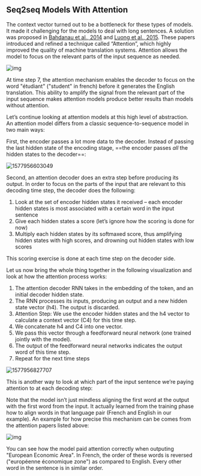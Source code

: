 ## Seq2seq Models With Attention

The context vector turned out to be a bottleneck for these types of models. It made it challenging for the models to deal with long sentences. A solution was proposed in [Bahdanau et al., 2014](https://arxiv.org/abs/1409.0473) and [Luong et al., 2015](https://arxiv.org/abs/1508.04025). These papers introduced and refined a technique called “Attention”, which highly improved the quality of machine translation systems. Attention allows the model to focus on the relevant parts of the input sequence as needed.

![img](https://jalammar.github.io/images/attention.png)

At time step 7, the attention mechanism enables the decoder to focus on the word "étudiant" ("student" in french) before it generates the English translation. This ability to amplify the signal from the relevant part of the input sequence makes attention models produce better results than models without attention.  

Let’s continue looking at attention models at this high level of abstraction. An attention model differs from a classic sequence-to-sequence model in two main ways:

First, the encoder passes a lot more data to the decoder. Instead of passing the last hidden state of the encoding stage, ==the encoder passes *all* the hidden states to the decoder==:

![1577956603049](D:\Notes\raw_images\1577956603049.png)

Second, an attention decoder does an extra step before producing its output. In order to focus on the parts of the input that are relevant to this decoding time step, the decoder does the following:

1. Look at the set of encoder hidden states it received – each encoder hidden states is most associated with a certain word in the input sentence
2. Give each hidden states a score (let’s ignore how the scoring is done for now)
3. Multiply each hidden states by its softmaxed score, thus amplifying hidden states with high scores, and drowning out hidden states with low scores  

This scoring exercise is done at each time step on the decoder side.

Let us now bring the whole thing together in the following visualization and look at how the attention process works:

1. The attention decoder RNN takes in the embedding of the <END> token, and an initial decoder hidden state.
2. The RNN processes its inputs, producing an output and a new hidden state vector (h4). The output is discarded.
3. Attention Step: We use the encoder hidden states and the h4 vector to calculate a context vector (C4) for this time step.
4. We concatenate h4 and C4 into one vector.
5. We pass this vector through a feedforward neural network (one trained jointly with the model).
6. The output of the feedforward neural networks indicates the output word of this time step.
7. Repeat for the next time steps

![1577956827707](D:\Notes\raw_images\1577956827707.png)



This is another way to look at which part of the input sentence we’re paying attention to at each decoding step:

Note that the model isn’t just mindless aligning the first word at the output with the first word from the input. It actually learned from the training phase how to align words in that language pair (French and English in our example). An example for how precise this mechanism can be comes from the attention papers listed above:

![img](https://jalammar.github.io/images/attention_sentence.png) 

You can see how the model paid attention correctly when outputing "European Economic Area". In French, the order of these words is reversed ("européenne économique zone") as compared to English. Every other word in the sentence is in similar order.


